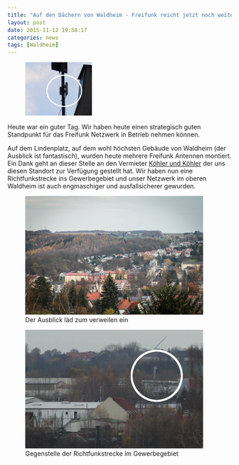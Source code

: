 ```yaml
---
title: "Auf den Dächern von Waldheim - Freifunk reicht jetzt noch weiter"
layout: post
date: 2015-11-12 19:50:17   
categories: news
tags: [Waldheim]
---
```

<figure class="figure pull-right m-l m-b">
  <img src="/img/lindenplatz1-news/IMG_4302thumb2.jpg" class="img-responsive">
</figure>
Heute war ein guter Tag. Wir haben heute einen strategisch guten Standpunkt für das Freifunk Netzwerk in Betrieb nehmen können.

Auf dem Lindenplatz, auf dem wohl höchsten Gebäude von Waldheim (der Ausblick ist fantastisch), wurden
heute mehrere Freifunk Antennen montiert. Ein Dank geht an dieser Stelle an den Vermieter [Köhler und Köhler](http://www.köhler-köhler.de) der uns diesen Standort zur Verfügung gestellt hat.
Wir haben nun eine Richtfunkstrecke ins Gewerbegebiet und unser Netzwerk im oberen Waldheim ist auch engmaschiger und ausfallsicherer gewurden.

<figure class="figure">
  <a href="/img/lindenplatz1-news/IMG_4261klein.jpg">
    <img src="/img/lindenplatz1-news/IMG_4261_thumb.jpg" class="img-thumbnail img-responsive">
  </a>
  <figcaption class="figure-caption">
  Der Ausblick läd zum verweilen ein
  </figcaption>
</figure>

<figure class="figure">
  <a href="/img/lindenplatz1-news/IMG_4287.JPG">
    <img src="/img/lindenplatz1-news/IMG_4287_thumb.JPG" class="img-thumbnail img-responsive">
  </a>
  <figcaption class="figure-caption text-right">
  Gegenstelle der Richtfunkstrecke im Gewerbegebiet
  </figcaption>
</figure>
